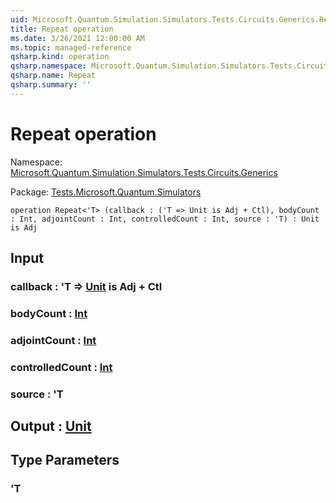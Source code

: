 ```yaml
---
uid: Microsoft.Quantum.Simulation.Simulators.Tests.Circuits.Generics.Repeat
title: Repeat operation
ms.date: 3/26/2021 12:00:00 AM
ms.topic: managed-reference
qsharp.kind: operation
qsharp.namespace: Microsoft.Quantum.Simulation.Simulators.Tests.Circuits.Generics
qsharp.name: Repeat
qsharp.summary: ''
---
```


# Repeat operation

Namespace: [Microsoft.Quantum.Simulation.Simulators.Tests.Circuits.Generics](xref:Microsoft.Quantum.Simulation.Simulators.Tests.Circuits.Generics)

Package: [Tests.Microsoft.Quantum.Simulators](https://nuget.org/packages/Tests.Microsoft.Quantum.Simulators)




```qsharp
operation Repeat<'T> (callback : ('T => Unit is Adj + Ctl), bodyCount : Int, adjointCount : Int, controlledCount : Int, source : 'T) : Unit is Adj
```


## Input

### callback : 'T => [Unit](xref:microsoft.quantum.lang-ref.unit)  is Adj + Ctl




### bodyCount : [Int](xref:microsoft.quantum.lang-ref.int)




### adjointCount : [Int](xref:microsoft.quantum.lang-ref.int)




### controlledCount : [Int](xref:microsoft.quantum.lang-ref.int)




### source : 'T





## Output : [Unit](xref:microsoft.quantum.lang-ref.unit)



## Type Parameters

### 'T

